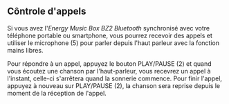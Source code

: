 ﻿## Côntrole d'appels

Si vous avez l'*Energy Music Box BZ2 Bluetooth* synchronisé avec votre téléphone portable ou smartphone, vous pourrez recevoir des appels et utiliser le microphone (5) pour parler depuis l'haut parleur avec la fonction mains libres.

Pour répondre à un appel, appuyez le bouton PLAY/PAUSE (2) et quand vous écoutez une chanson par l'haut-parleur, vous recevrez un appel à l'instant, celle-ci s'arrêtera quand la sonnerie commence. Pour finir l'appel, appuyez à nouveau sur PLAY/PAUSE (2), la chanson sera reprise depuis le moment de la réception de l'appel.
